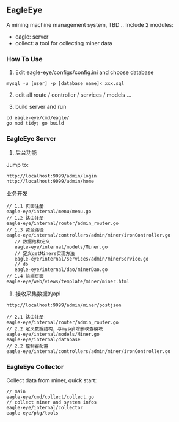 ## EagleEye
A mining machine management system, TBD ..
Include 2 modules:
- eagle: server
- collect: a tool for collecting miner data

### How To Use

1. Edit eagle-eye/configs/config.ini and choose database
```
mysql -u [user] -p [database name]< xxx.sql
```

2. edit all route / controller / services / models ...

3. build server and run
```
cd eagle-eye/cmd/eagle/
go mod tidy; go build
```

### EagleEye Server

1. 后台功能

Jump to:
```
http://localhost:9099/admin/login
http://localhost:9099/admin/home
```

业务开发

```
// 1.1 页面注册
eagle-eye/internal/menu/menu.go
// 1.2 路由注册
eagle-eye/internal/router/admin_router.go
// 1.3 资源路径
eagle-eye/internal/controllers/admin/miner/ironController.go
   // 数据结构定义
   eagle-eye/internal/models/Miner.go
   // 定义getMiners实现方法
   eagle-eye/internal/services/admin/minerService.go
   // db
   eagle-eye/internal/dao/minerDao.go
// 1.4 前端页面   
eagle-eye/web/views/template/miner/miner.html
```

1. 接收采集数据的api

```
http://localhost:9099/admin/miner/postjson

// 2.1 路由注册
eagle-eye/internal/router/admin_router.go  
// 2.2 定义数据结构、与mysql增删改查模块
eagle-eye/internal/models/Miner.go
eagle-eye/internal/database
// 2.2 控制器配置
eagle-eye/internal/controllers/admin/miner/ironController.go
```

### EagleEye Collector

Collect data from miner, quick start: 

```
// main
eagle-eye/cmd/collect/collect.go
// collect miner and system infos
eagle-eye/internal/collector
eagle-eye/pkg/tools
```
